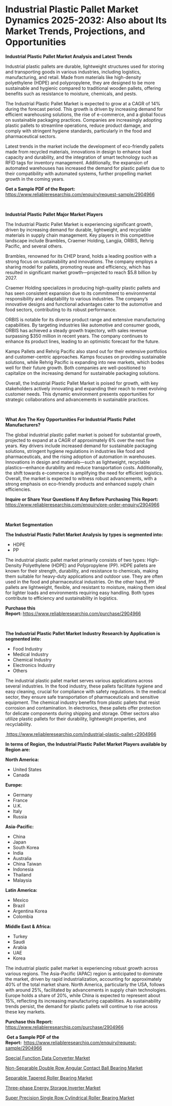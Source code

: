 <p><h1>Industrial Plastic Pallet Market Dynamics 2025-2032: Also about Its Market Trends, Projections, and Opportunities</h1></p><p><strong>Industrial Plastic Pallet Market Analysis and Latest Trends</strong></p>
<p><p>Industrial plastic pallets are durable, lightweight structures used for storing and transporting goods in various industries, including logistics, manufacturing, and retail. Made from materials like high-density polyethylene (HDPE) and polypropylene, they are designed to be more sustainable and hygienic compared to traditional wooden pallets, offering benefits such as resistance to moisture, chemicals, and pests.</p><p>The Industrial Plastic Pallet Market is expected to grow at a CAGR of 14% during the forecast period. This growth is driven by increasing demand for efficient warehousing solutions, the rise of e-commerce, and a global focus on sustainable packaging practices. Companies are increasingly adopting plastic pallets to streamline operations, reduce product damage, and comply with stringent hygiene standards, particularly in the food and pharmaceutical sectors.</p><p>Latest trends in the market include the development of eco-friendly pallets made from recycled materials, innovations in design to enhance load capacity and durability, and the integration of smart technology such as RFID tags for inventory management. Additionally, the expansion of automated warehouses has increased the demand for plastic pallets due to their compatibility with automated systems, further propelling market growth in the coming years.</p></p>
<p><strong>Get a Sample PDF of the Report:&nbsp;</strong> <a href="https://www.reliableresearchiq.com/enquiry/request-sample/2904966?utm_campaign=3359&utm_medium=2&utm_source=Github&utm_content=ia&utm_term=12032025&utm_id=industrial-plastic-pallet">https://www.reliableresearchiq.com/enquiry/request-sample/2904966</a></p>
<p>&nbsp;</p>
<p><strong>Industrial Plastic Pallet Major Market Players</strong></p>
<p><p>The Industrial Plastic Pallet Market is experiencing significant growth, driven by increasing demand for durable, lightweight, and recyclable materials in supply chain management. Key players in this competitive landscape include Brambles, Craemer Holding, Langjia, ORBIS, Rehrig Pacific, and several others.</p><p>Brambles, renowned for its CHEP brand, holds a leading position with a strong focus on sustainability and innovations. The company employs a sharing model for pallets, promoting reuse and efficiency, which has resulted in significant market growth—projected to reach $5.8 billion by 2027.</p><p>Craemer Holding specializes in producing high-quality plastic pallets and has seen consistent expansion due to its commitment to environmental responsibility and adaptability to various industries. The company’s innovative designs and functional advantages cater to the automotive and food sectors, contributing to its robust performance.</p><p>ORBIS is notable for its diverse product range and extensive manufacturing capabilities. By targeting industries like automotive and consumer goods, ORBIS has achieved a steady growth trajectory, with sales revenue surpassing $350 million in recent years. The company continues to enhance its product lines, leading to an optimistic forecast for the future.</p><p>Kamps Pallets and Rehrig Pacific also stand out for their extensive portfolios and customer-centric approaches. Kamps focuses on providing sustainable solutions, while Rehrig Pacific is expanding into new markets, which bodes well for their future growth. Both companies are well-positioned to capitalize on the increasing demand for sustainable packaging solutions.</p><p>Overall, the Industrial Plastic Pallet Market is poised for growth, with key stakeholders actively innovating and expanding their reach to meet evolving customer needs. This dynamic environment presents opportunities for strategic collaborations and advancements in sustainable practices.</p></p>
<p>&nbsp;</p>
<p><strong>What Are The Key Opportunities For Industrial Plastic Pallet Manufacturers?</strong></p>
<p><p>The global industrial plastic pallet market is poised for substantial growth, projected to expand at a CAGR of approximately 6% over the next five years. Key drivers include increased demand for sustainable packaging solutions, stringent hygiene regulations in industries like food and pharmaceuticals, and the rising adoption of automation in warehouses. Innovations in design and materials—such as lightweight, recyclable plastics—enhance durability and reduce transportation costs. Additionally, the shift towards e-commerce is amplifying the need for efficient logistics. Overall, the market is expected to witness robust advancements, with a strong emphasis on eco-friendly products and enhanced supply chain efficiencies.</p></p>
<p><strong>Inquire or Share Your Questions If Any Before Purchasing This Report:</strong> <a href="https://www.reliableresearchiq.com/enquiry/pre-order-enquiry/2904966?utm_campaign=3359&utm_medium=2&utm_source=Github&utm_content=ia&utm_term=12032025&utm_id=industrial-plastic-pallet">https://www.reliableresearchiq.com/enquiry/pre-order-enquiry/2904966</a></p>
<p>&nbsp;</p>
<p><strong>Market Segmentation</strong></p>
<p><strong>The Industrial Plastic Pallet Market Analysis by types is segmented into:</strong></p>
<p><ul><li>HDPE</li><li>PP</li></ul></p>
<p><p>The industrial plastic pallet market primarily consists of two types: High-Density Polyethylene (HDPE) and Polypropylene (PP). HDPE pallets are known for their strength, durability, and resistance to chemicals, making them suitable for heavy-duty applications and outdoor use. They are often used in the food and pharmaceutical industries. On the other hand, PP pallets are lightweight, flexible, and resistant to moisture, making them ideal for lighter loads and environments requiring easy handling. Both types contribute to efficiency and sustainability in logistics.</p></p>
<p><strong>Purchase this Report:&nbsp;</strong><a href="https://www.reliableresearchiq.com/purchase/2904966?utm_campaign=3359&utm_medium=2&utm_source=Github&utm_content=ia&utm_term=12032025&utm_id=industrial-plastic-pallet">https://www.reliableresearchiq.com/purchase/2904966</a></p>
<p>&nbsp;</p>
<p><strong>The Industrial Plastic Pallet Market Industry Research by Application is segmented into:</strong></p>
<p><ul><li>Food Industry</li><li>Medical Industry</li><li>Chemical Industry</li><li>Electronics Industry</li><li>Others</li></ul></p>
<p><p>The industrial plastic pallet market serves various applications across several industries. In the food industry, these pallets facilitate hygiene and easy cleaning, crucial for compliance with safety regulations. In the medical sector, they ensure safe transportation of pharmaceuticals and sensitive equipment. The chemical industry benefits from plastic pallets that resist corrosion and contamination. In electronics, these pallets offer protection for delicate components during shipping and storage. Other sectors also utilize plastic pallets for their durability, lightweight properties, and recyclability.</p></p>
<p><a href="https://www.reliableresearchiq.com/industrial-plastic-pallet-r2904966?utm_campaign=3359&utm_medium=2&utm_source=Github&utm_content=ia&utm_term=12032025&utm_id=industrial-plastic-pallet">&nbsp;https://www.reliableresearchiq.com/industrial-plastic-pallet-r2904966</a></p>
<p><strong>In terms of Region, the Industrial Plastic Pallet Market Players available by Region are:</strong></p>
<p>
    <p> <strong> North America: </strong>
        <ul>
            <li>United States</li>
            <li>Canada</li>
        </ul>
        </p> 
    <p> <strong> Europe: </strong>
        <ul>
            <li>Germany</li>
            <li>France</li>
            <li>U.K.</li>
            <li>Italy</li>
            <li>Russia</li>
        </ul>
        </p> 
    <p> <strong> Asia-Pacific: </strong>
        <ul>
            <li>China</li>
            <li>Japan</li>
            <li>South Korea</li>
            <li>India</li>
            <li>Australia</li>
            <li>China Taiwan</li>
            <li>Indonesia</li>
            <li>Thailand</li>
            <li>Malaysia</li>
        </ul>
        </p> 
    <p> <strong> Latin America: </strong>
        <ul>
            <li>Mexico</li>
            <li>Brazil</li>
            <li>Argentina Korea</li>
            <li>Colombia</li>
        </ul>
        </p> 
    <p> <strong> Middle East & Africa: </strong>
        <ul>
            <li>Turkey</li>
            <li>Saudi</li>
            <li>Arabia</li>
            <li>UAE</li>
            <li>Korea</li>
        </ul>
    </p>
    </p>
<p><p>The industrial plastic pallet market is experiencing robust growth across various regions. The Asia-Pacific (APAC) region is anticipated to dominate the market, driven by rapid industrialization, accounting for approximately 40% of the total market share. North America, particularly the USA, follows with around 25%, facilitated by advancements in supply chain technologies. Europe holds a share of 20%, while China is expected to represent about 15%, reflecting its increasing manufacturing capabilities. As sustainability trends persist, the demand for plastic pallets will continue to rise across these key markets.</p></p>
<p><strong>Purchase this Report: </strong><a href="https://www.reliableresearchiq.com/purchase/2904966?utm_campaign=3359&utm_medium=2&utm_source=Github&utm_content=ia&utm_term=12032025&utm_id=industrial-plastic-pallet">https://www.reliableresearchiq.com/purchase/2904966</a></p>
<p>&nbsp;<strong>Get a Sample PDF of the Report:&nbsp;&nbsp;</strong><a href="https://www.reliableresearchiq.com/enquiry/request-sample/2904966?utm_campaign=3359&utm_medium=2&utm_source=Github&utm_content=ia&utm_term=12032025&utm_id=industrial-plastic-pallet">https://www.reliableresearchiq.com/enquiry/request-sample/2904966</a></p>
<p><strong></strong></p>
<p><p><a href="https://github.com/dukerghostki/Market-Research-Report-List-1/blob/main/special-function-data-converter-market.md?utm_campaign=3359&utm_medium=2&utm_source=Github&utm_content=ia&utm_term=12032025&utm_id=industrial-plastic-pallet">Special Function Data Converter Market</a></p><p><a href="https://github.com/taveyasenay/Market-Research-Report-List-1/blob/main/non-separable-double-row-angular-contact-ball-bearing-market.md?utm_campaign=3359&utm_medium=2&utm_source=Github&utm_content=ia&utm_term=12032025&utm_id=industrial-plastic-pallet">Non-Separable Double Row Angular Contact Ball Bearing Market</a></p><p><a href="https://github.com/uripeachrii/Market-Research-Report-List-1/blob/main/separable-tapered-roller-bearing-market.md?utm_campaign=3359&utm_medium=2&utm_source=Github&utm_content=ia&utm_term=12032025&utm_id=industrial-plastic-pallet">Separable Tapered Roller Bearing Market</a></p><p><a href="https://github.com/ssaradulai/Market-Research-Report-List-1/blob/main/three-phase-energy-storage-inverter-market.md?utm_campaign=3359&utm_medium=2&utm_source=Github&utm_content=ia&utm_term=12032025&utm_id=industrial-plastic-pallet">Three-phase Energy Storage Inverter Market</a></p><p><a href="https://github.com/janotjuljo/Market-Research-Report-List-1/blob/main/super-precision-single-row-cylindrical-roller-bearing-market.md?utm_campaign=3359&utm_medium=2&utm_source=Github&utm_content=ia&utm_term=12032025&utm_id=industrial-plastic-pallet">Super Precision Single Row Cylindrical Roller Bearing Market</a></p></p>